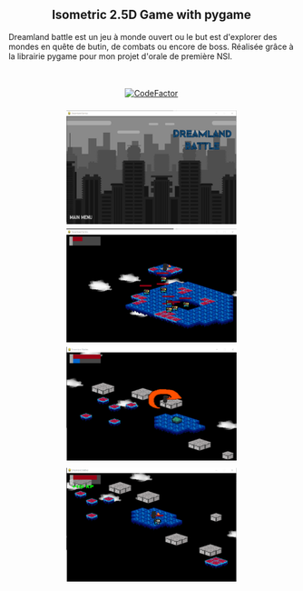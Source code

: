 <h2 align="center">Isometric 2.5D Game with pygame</h2>

Dreamland battle est un jeu à monde ouvert ou le but est d'explorer des mondes en quête de butin, de combats ou encore de boss. Réalisée grâce à la librairie pygame pour mon projet d'orale de première NSI.


<p align="center">
</a><br><br><a align="center" href="https://www.codefactor.io/repository/github/loubaris/jeu-projet-orale-nsi"><img src="https://www.codefactor.io/repository/github/loubaris/isometric-pygame/badge" alt="CodeFactor" /></a></a><br><br><img src="screen1.png" alt="Vidéo du robot" style="margin:5px;width:300px;height:200px;"><space>    </space><img src="screen2.png" alt="Vidéo du robot" style="width:300px;height:200px;"><space> </space><img src="screen3.png" alt="Vidéo du robot" style="margin:5px;width:300px;height:200px;"><space> </space><img src="screen4.png" alt="Vidéo du robot" style="margin:5px;width:300px;height:200px;">
 </p>

